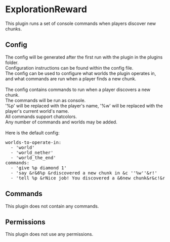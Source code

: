 # ExplorationReward
This plugin runs a set of console commands when players discover new chunks.

## Config
The config will be generated after the first run with the plugin in the plugins folder.
<br>Configuration instructions can be found within the config file.
<br>The config can be used to configure what worlds the plugin operates in, and what commands are run when a player finds a new chunk.
<br>
<br>
The config contains commands to run when a player discovers a new chunk.
<br>The commands will be run as console.
<br>'%p' will be replaced with the player's name, '%w' will be replaced with the player's current world's name.
<br>All commands support chatcolors.
<br>Any number of commands and worlds may be added.
<br><br>Here is the default config:
<pre>worlds-to-operate-in:
  - 'world'
  - 'world_nether'
  - 'world_the_end'
commands:
  - 'give %p diamond 1'
  - 'say &r&6%p &rdiscovered a new chunk in &c ''%w''&r!'
  - 'tell %p &rNice job! You discovered a &6new chunk&r&c!&r Take your reward.'</pre>

## Commands
This plugin does not contain any commands.

## Permissions
This plugin does not use any permissions.